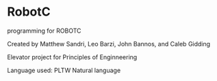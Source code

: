 # RobotC
programming for ROBOTC


Created by Matthew Sandri, Leo Barzi, John Bannos, and Caleb Gidding

Elevator project for Principles of Enginneering

Language used: PLTW Natural language

